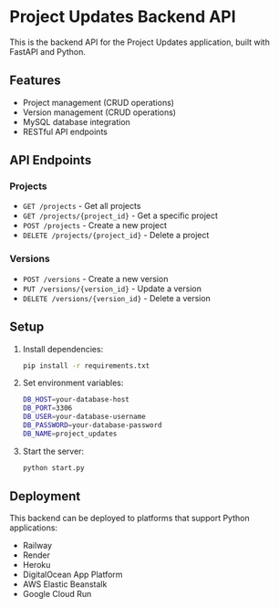 # Project Updates Backend API

This is the backend API for the Project Updates application, built with FastAPI and Python.

## Features

- Project management (CRUD operations)
- Version management (CRUD operations)
- MySQL database integration
- RESTful API endpoints

## API Endpoints

### Projects
- `GET /projects` - Get all projects
- `GET /projects/{project_id}` - Get a specific project
- `POST /projects` - Create a new project
- `DELETE /projects/{project_id}` - Delete a project

### Versions
- `POST /versions` - Create a new version
- `PUT /versions/{version_id}` - Update a version
- `DELETE /versions/{version_id}` - Delete a version

## Setup

1. Install dependencies:
   ```bash
   pip install -r requirements.txt
   ```

2. Set environment variables:
   ```bash
   DB_HOST=your-database-host
   DB_PORT=3306
   DB_USER=your-database-username
   DB_PASSWORD=your-database-password
   DB_NAME=project_updates
   ```

3. Start the server:
   ```bash
   python start.py
   ```

## Deployment

This backend can be deployed to platforms that support Python applications:
- Railway
- Render
- Heroku
- DigitalOcean App Platform
- AWS Elastic Beanstalk
- Google Cloud Run